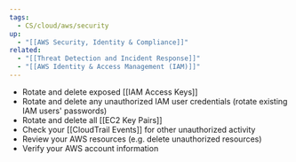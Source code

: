 ```yaml
---
tags:
  - CS/cloud/aws/security
up:
  - "[[AWS Security, Identity & Compliance]]"
related:
  - "[[Threat Detection and Incident Response]]"
  - "[[AWS Identity & Access Management (IAM)]]"
---
```

- Rotate and delete exposed [[IAM Access Keys]]
- Rotate and delete any unauthorized IAM user credentials (rotate existing IAM users' passwords)
- Rotate and delete all [[EC2 Key Pairs]]
- Check your [[CloudTrail Events]] for other unauthorized activity
- Review your AWS resources (e.g. delete unauthorized resources)
- Verify your AWS account information




